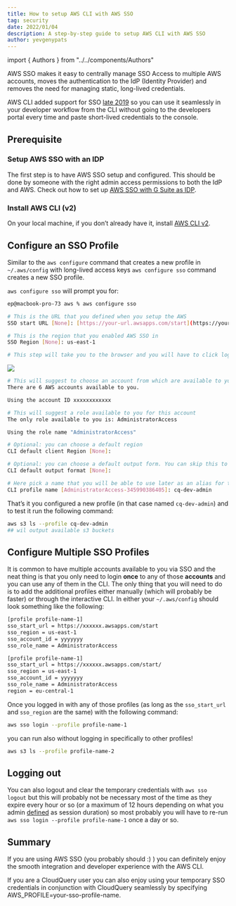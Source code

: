 ```yaml
---
title: How to setup AWS CLI with AWS SSO
tag: security
date: 2022/01/04
description: A step-by-step guide to setup AWS CLI with AWS SSO
author: yevgenypats
---
```


import { Authors } from "../../components/Authors"

<Authors/>


AWS SSO makes it easy to centrally manage SSO Access to multiple AWS accounts, moves the authentication to the IdP (Identity Provider) and removes the need for managing static, long-lived credentials.

AWS CLI added support for SSO [late 2019](https://aws.amazon.com/blogs/developer/aws-cli-v2-now-supports-aws-single-sign-on/) so you can use it seamlessly in your developer workflow from the CLI without going to the developers portal every time and paste short-lived credentials to the console.


## Prerequisite

### Setup AWS SSO with an IDP

The first step is to have AWS SSO setup and configured. This should be done by someone with the right admin access permissions to both the IdP and AWS. Check out how to set up [AWS SSO with G Suite as IDP](https://www.cloudquery.io/blog/aws-sso-tutorial-with-google-workspace-as-an-idp).

### Install AWS CLI (v2)

On your local machine, if you don’t already have it, install [AWS CLI v2](https://docs.aws.amazon.com/cli/latest/userguide/getting-started-install.html).

## Configure an SSO Profile

Similar to the `aws configure` command that creates a new profile in `~/.aws/config` with long-lived access keys `aws configure sso` command creates a new SSO profile.

`aws configure sso` will prompt you for:

```bash
ep@macbook-pro-73 aws % aws configure sso

# This is the URL that you defined when you setup the AWS
SSO start URL [None]: [https://your-url.awsapps.com/start](https://your-url.awsapps.com/start)

# This is the region that you enabled AWS SSO in
SSO Region [None]: us-east-1

# This step will take you to the browser and you will have to click login and allow
```

![](/images/blog/how-to-setup-aws-cli-with-aws-sso/aws-authorize-request.png)

```bash
# This will suggest to choose an account from which are available to you
There are 6 AWS accounts available to you.

Using the account ID xxxxxxxxxxxx

# This will suggest a role available to you for this account
The only role available to you is: AdministratorAccess

Using the role name "AdministratorAccess"

# Optional: you can choose a default region
CLI default client Region [None]:

# Optional: you can choose a default output form. You can skip this to use the default
CLI default output format [None]:

# Here pick a name that you will be able to use later as an alias for this account for –profile argument
CLI profile name [AdministratorAccess-345990386405]: cq-dev-admin
```

That’s it you configured a new profile (in that case named `cq-dev-admin`) and to test it run the following command:

```bash
aws s3 ls --profile cq-dev-admin
## wil output available s3 buckets
```

## Configure Multiple SSO Profiles

It is common to have multiple accounts available to you via SSO and the neat thing is that you only need to login **once** to any of those **accounts** and you can use any of them in the CLI. The only thing that you will need to do is to add the additional profiles either manually (which will probably be faster) or through the interactive CLI. In either your `~/.aws/config` should look something like the following:

```bash
[profile profile-name-1]
sso_start_url = https://xxxxxx.awsapps.com/start
sso_region = us-east-1
sso_account_id = yyyyyyy
sso_role_name = AdministratorAccess

[profile profile-name-1]
sso_start_url = https://xxxxxx.awsapps.com/start/
sso_region = us-east-1
sso_account_id = yyyyyyy
sso_role_name = AdministratorAccess
region = eu-central-1
```

Once you logged in with any of those profiles (as long as the `sso_start_url` and `sso_region` are the same) with the following command:

```bash
aws sso login --profile profile-name-1
```

you can run also without logging in specifically to other profiles!

```bash
aws s3 ls --profile profile-name-2
```

## Logging out

You can also logout and clear the temporary credentials with `aws sso logout` but this will probably not be necessary most of the time as they expire every hour or so (or a maximum of 12 hours depending on what you admin [defined](https://docs.aws.amazon.com/singlesignon/latest/userguide/howtosessionduration.html) as session duration) so most probably you will have to re-run `aws sso login --profile profile-name-1` once a day or so.

## Summary

If you are using AWS SSO (you probably should :) ) you can definitely enjoy the smooth integration and developer experience with the AWS CLI.

If you are a CloudQuery user you can also enjoy using your temporary SSO credentials in conjunction with CloudQuery seamlessly by specifying AWS_PROFILE=your-sso-profile-name.
